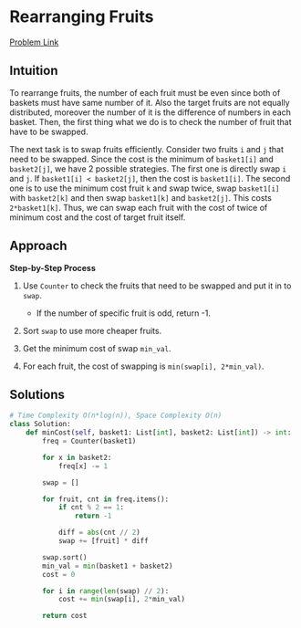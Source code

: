 **Rearranging Fruits**
=
[Problem Link](https://leetcode.com/problems/rearranging-fruits/description)

## Intuition
To rearrange fruits, the number of each fruit must be even since both of baskets must have same number of it. 
Also the target fruits are not equally distributed, moreover the number of it is the difference of numbers in 
each basket. Then, the first thing what we do is to check the number of fruit that have to be swapped.

The next task is to swap fruits efficiently. Consider two fruits `i` and `j` that need to be swapped. Since 
the cost is the minimum of `basket1[i]` and `basket2[j]`, we have 2 possible strategies. The first one is 
directly swap `i` and `j`. If `basket1[i] < basket2[j]`, then the cost is `basket1[i]`. The second one is to use 
the minimum cost fruit `k` and swap twice, swap `basket1[i]` with `basket2[k]` and then swap `basket1[k]` and 
`basket2[j]`. This costs `2*basket1[k]`. Thus, we can swap each fruit with the cost of twice of minimum cost and 
the cost of target fruit itself.

## Approach
**Step-by-Step Process**

1. Use `Counter` to check the fruits that need to be swapped and put it in to `swap`.
    - If the number of specific fruit is odd, return -1.

2. Sort `swap` to use more cheaper fruits.

3. Get the minimum cost of swap `min_val`.

4. For each fruit, the cost of swapping is `min(swap[i], 2*min_val)`.
  
## Solutions
```python
# Time Complexity O(n*log(n)), Space Complexity O(n)
class Solution:
    def minCost(self, basket1: List[int], basket2: List[int]) -> int:
        freq = Counter(basket1)

        for x in basket2:
            freq[x] -= 1

        swap = []

        for fruit, cnt in freq.items():
            if cnt % 2 == 1:
                return -1

            diff = abs(cnt // 2)
            swap += [fruit] * diff

        swap.sort()
        min_val = min(basket1 + basket2)
        cost = 0

        for i in range(len(swap) // 2):
            cost += min(swap[i], 2*min_val)

        return cost
```
